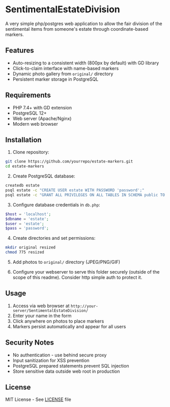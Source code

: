 # SentimentalEstateDivision

A very simple php/postgres web application to allow the fair division of the sentimental items from someone's estate through coordinate-based markers.

## Features

- Auto-resizing to a consistent width (800px by default) with GD library
- Click-to-claim interface with name-based markers
- Dynamic photo gallery from `original/` directory
- Persistent marker storage in PostgreSQL

## Requirements

- PHP 7.4+ with GD extension
- PostgreSQL 12+
- Web server (Apache/Nginx)
- Modern web browser

## Installation

1. Clone repository:
```bash
git clone https://github.com/yourrepo/estate-markers.git
cd estate-markers
```

2. Create PostgreSQL database:
```bash
createdb estate
psql estate -c "CREATE USER estate WITH PASSWORD 'password';"
psql estate -c "GRANT ALL PRIVILEGES ON ALL TABLES IN SCHEMA public TO estate;"
```

3. Configure database credentials in `db.php`:
```php
$host = 'localhost';
$dbname = 'estate';
$user = 'estate';
$pass = 'password';
```

4. Create directories and set permissions:
```bash
mkdir original resized
chmod 775 resized
```

5. Add photos to `original/` directory (JPEG/PNG/GIF)

6. Configure your webserver to serve this folder securely (outside of the scope of this readme). Consider http simple auth to protect it.

## Usage

1. Access via web browser at `http://your-server/SentimentalEstateDivision/`
2. Enter your name in the form
3. Click anywhere on photos to place markers
4. Markers persist automatically and appear for all users

## Security Notes

- No authentication - use behind secure proxy
- Input sanitization for XSS prevention
- PostgreSQL prepared statements prevent SQL injection
- Store sensitive data outside web root in production

## License

MIT License - See [LICENSE](LICENSE) file
